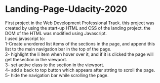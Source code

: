 # Landing-Page-Udacity-2020
First project in the Web Development Professional Track.
this project was created by using the start-up HTML and CSS of the landing project. the DOM of the HTML was modified using Javascript.<br>
I used javascript to:<br>
1-Create unordered list items of the sections in the page, and append this list to the main navigation bar in the top of the page.<br>
2- highlight the li item when hover over it, and if it is clicked the page will get thesection in the viewport.<br>
3- set active class to the section in the viewport.<br>
4- add a back to top button which appears after strting to scroll the page.<br>
5- hide the navigation bar while scrolling the page.


